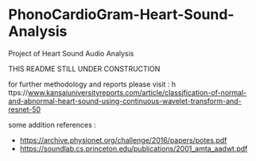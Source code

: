 # PhonoCardioGram-Heart-Sound-Analysis
Project of Heart Sound Audio Analysis

THIS README STILL UNDER CONSTRUCTION

for further methodology and reports please visit : h
ttps://www.kansaiuniversityreports.com/article/classification-of-normal-and-abnormal-heart-sound-using-continuous-wavelet-transform-and-resnet-50

some addition references : 
* https://archive.physionet.org/challenge/2016/papers/potes.pdf
* https://soundlab.cs.princeton.edu/publications/2001_amta_aadwt.pdf

